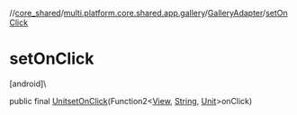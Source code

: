 //[core_shared](../../../index.md)/[multi.platform.core.shared.app.gallery](../index.md)/[GalleryAdapter](index.md)/[setOnClick](set-on-click.md)

# setOnClick

[android]\

public final [Unit](https://kotlinlang.org/api/latest/jvm/stdlib/kotlin/-unit/index.html)[setOnClick](set-on-click.md)(Function2&lt;[View](https://developer.android.com/reference/kotlin/android/view/View.html), [String](https://docs.oracle.com/javase/8/docs/api/java/lang/String.html), [Unit](https://kotlinlang.org/api/latest/jvm/stdlib/kotlin/-unit/index.html)&gt;onClick)
